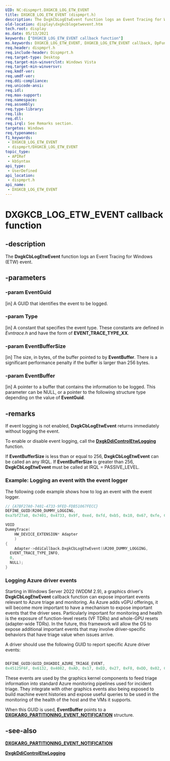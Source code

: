 ```yaml
---
UID: NC:dispmprt.DXGKCB_LOG_ETW_EVENT
title: DXGKCB_LOG_ETW_EVENT (dispmprt.h)
description: The DxgkCbLogEtwEvent function logs an Event Tracing for Windows (ETW) event.
old-location: display\dxgkcblogetwevent.htm
tech.root: display
ms.date: 05/13/2021
keywords: ["DXGKCB_LOG_ETW_EVENT callback function"]
ms.keywords: DXGKCB_LOG_ETW_EVENT, DXGKCB_LOG_ETW_EVENT callback, DpFunctions_1e074b6d-dff4-4d1f-93ce-4333a4241562.xml, DxgkCbLogEtwEvent, DxgkCbLogEtwEvent callback function [Display Devices], display.dxgkcblogetwevent, dispmprt/DxgkCbLogEtwEvent
req.header: dispmprt.h
req.include-header: Dispmprt.h
req.target-type: Desktop
req.target-min-winverclnt: Windows Vista
req.target-min-winversvr: 
req.kmdf-ver: 
req.umdf-ver: 
req.ddi-compliance: 
req.unicode-ansi: 
req.idl: 
req.max-support: 
req.namespace: 
req.assembly: 
req.type-library: 
req.lib: 
req.dll: 
req.irql: See Remarks section.
targetos: Windows
req.typenames: 
f1_keywords:
 - DXGKCB_LOG_ETW_EVENT
 - dispmprt/DXGKCB_LOG_ETW_EVENT
topic_type:
 - APIRef
 - kbSyntax
api_type:
 - UserDefined
api_location:
 - dispmprt.h
api_name:
 - DXGKCB_LOG_ETW_EVENT
---
```


# DXGKCB_LOG_ETW_EVENT callback function

## -description

The **DxgkCbLogEtwEvent** function logs an Event Tracing for Windows (ETW) event.

## -parameters

### -param EventGuid

[in] A GUID that identifies the event to be logged.

### -param Type

[in] A constant that specifies the event type. These constants are defined in *Evntrace.h* and have the form of **EVENT_TRACE_TYPE_XX**.

### -param EventBufferSize

[in] The size, in bytes, of the buffer pointed to by **EventBuffer**. There is a significant performance penalty if the buffer is larger than 256 bytes.

### -param EventBuffer

[in] A pointer to a buffer that contains the information to be logged. This parameter can be NULL, or a pointer to the following structure type depending on the value of **EventGuid**.

## -remarks

If event logging is not enabled, **DxgkCbLogEtwEvent** returns immediately without logging the event.

To enable or disable event logging, call the [**DxgkDdiControlEtwLogging**](nc-dispmprt-dxgkddi_control_etw_logging.md) function.

If **EventBufferSize** is less than or equal to 256, **DxgkCbLogEtwEvent** can be called an any IRQL. If **EventBufferSize** is greater than 256, **DxgkCbLogEtwEvent** must be called at IRQL = PASSIVE_LEVEL.

### Example: Logging an event with the event logger

The following code example shows how to log an event with the event logger.

```cpp
// {A7BF27A0-7401-4733-9FED-FDB51067FECC}
DEFINE_GUID(R200_DUMMY_LOGGING,
0xa7bf27a0, 0x7401, 0x4733, 0x9f, 0xed, 0xfd, 0xb5, 0x10, 0x67, 0xfe, 0xcc);

VOID
DummyTrace(
    HW_DEVICE_EXTENSION* Adapter
    )
{
    Adapter->ddiCallback.DxgkCbLogEtwEvent(&R200_DUMMY_LOGGING,
  EVENT_TRACE_TYPE_INFO,
  0,
  NULL);
}
```

### Logging Azure driver events

Starting in Windows Server 2022 (WDDM 2.9), a graphics driver's  **DxgkCbLogEtwEvent** callback function can expose important events relevant to Azure triage and monitoring. As Azure adds vGPU offerings, it will become more important to have a mechanism to expose important events that the driver sees. Particularly important for monitoring and health is the exposure of function-level resets (VF TDRs) and whole-GPU resets (adapter-wide TDRs). In the future, this framework will allow the OS to expose additional important events that may involve driver-specific behaviors that have triage value when issues arrive.

A driver should use the following GUID to report specific Azure driver events:

``` cpp

DEFINE_GUID(GUID_DXGKDDI_AZURE_TRIAGE_EVENT,
0x45125F6F, 0x6132, 0x4082, 0xAD, 0x17, 0xED, 0x27, 0xF8, 0xDD, 0x02, 0xF9);
```

These events are used by the graphics kernel components to feed triage information into standard Azure monitoring pipelines used for incident triage. They integrate with other graphics events also being exposed to build machine event histories and expose useful queries to be used in the monitoring of the health of the host and the VMs it supports.

When this GUID is used, **EventBuffer** points to a [**DXGKARG_PARTITIONING_EVENT_NOTIFICATION**](../d3dkmddi/ns-d3dkmddi-dxgkddicb_partitioning_event_notification.md) structure.

## -see-also

[**DXGKARG_PARTITIONING_EVENT_NOTIFICATION**](../d3dkmddi/ns-d3dkmddi-dxgkddicb_partitioning_event_notification.md)

[**DxgkDdiControlEtwLogging**](nc-dispmprt-dxgkddi_control_etw_logging.md)

